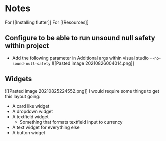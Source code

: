 # Notes
For [[Installing flutter]]
For [[Resources]]

## Configure to be able to run unsound null safety within project
* Add the following parameter in Additional args within visual studio
`--no-sound-null-safety`
![[Pasted image 20210826004014.png]]


## Widgets
![[Pasted image 20210825224552.png]]
I would require some things to get this layout going:
* A card like widget
* A dropdown widget
* A textfield widget
	* Something that formats textfield input to currency
* A text widget for everything else
* A button widget

